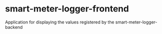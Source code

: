 # smart-meter-logger-frontend
Application for displaying the values registered by the smart-meter-logger-backend
